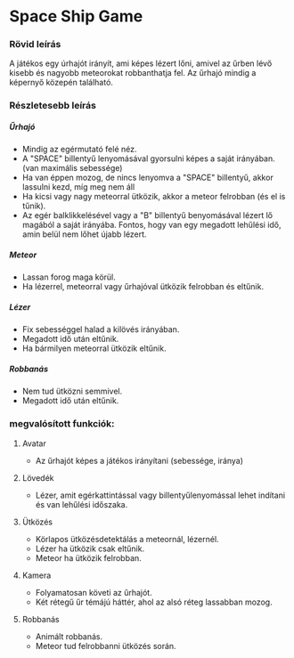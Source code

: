 # Space Ship Game

### Rövid leírás

A játékos egy úrhajót irányít, ami képes lézert lőni, 
amivel az űrben lévő kisebb és nagyobb meteorokat robbanthatja fel.
 Az űrhajó mindig a képernyő közepén található.

### Részletesebb leírás

##### Űrhajó

* Mindig az egérmutató felé néz.
* A "SPACE" billentyű lenyomásával gyorsulni képes a saját irányában. 
(van maximális sebessége)
* Ha van éppen mozog, de nincs lenyomva a "SPACE" billentyű, akkor lassulni kezd,
míg meg nem áll
* Ha kicsi vagy nagy meteorral ütközik, akkor a meteor felrobban (és el is tűnik).
* Az egér balklikkelésével vagy a "B" billentyű benyomásával lézert lő magából 
a saját irányába. Fontos, hogy van egy megadott lehűlési idő, amin belül nem lőhet
újabb lézert.

##### Meteor

* Lassan forog maga körül.
* Ha lézerrel, meteorral vagy űrhajóval ütközik felrobban és eltűnik.

##### Lézer

* Fix sebességgel halad a kilövés irányában.
* Megadott idő után eltűnik.
* Ha bármilyen meteorral ütközik eltűnik.

##### Robbanás

* Nem tud ütközni semmivel.
* Megadott idő után eltűnik.

### megvalósított funkciók:

1. Avatar
    * Az űrhajót képes a játékos irányítani (sebessége, iránya)
 
2. Lövedék
    * Lézer, amit egérkattintással vagy billentyűlenyomással lehet indítani és 
    van lehűlési időszaka.

3. Ütközés
    * Körlapos ütközésdetektálás a meteornál, lézernél.
    * Lézer ha ütközik csak eltűnik.
    * Meteor ha ütközik felrobban.

4. Kamera
    * Folyamatosan követi az űrhajót.
    * Két rétegű űr témájú háttér, ahol az alsó réteg lassabban mozog.

5. Robbanás
    * Animált robbanás.
    * Meteor tud felrobbanni ütközés során.
